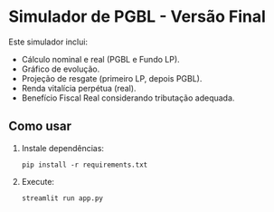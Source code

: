 
# Simulador de PGBL - Versão Final

Este simulador inclui:
- Cálculo nominal e real (PGBL e Fundo LP).
- Gráfico de evolução.
- Projeção de resgate (primeiro LP, depois PGBL).
- Renda vitalícia perpétua (real).
- Benefício Fiscal Real considerando tributação adequada.

## Como usar

1. Instale dependências:
   ```
   pip install -r requirements.txt
   ```
2. Execute:
   ```
   streamlit run app.py
   ```
